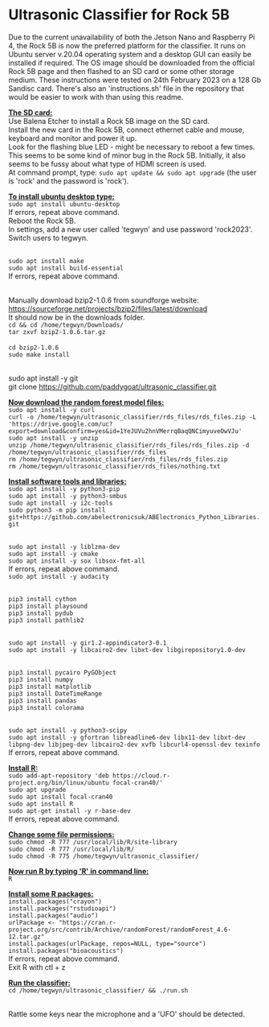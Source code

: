 # Ultrasonic Classifier for Rock 5B
Due to the current unavailability of both the Jetson Nano and Raspberry Pi 4, the Rock 5B is now the preferred platform for the classifier. It runs on Ubuntu server v.20.04 operating system and a desktop GUI can easily be installed if required. The OS image should be downloaded from the official Rock 5B page and then flashed to an SD card or some other storage medium. These instructions were tested on 24th February 2023 on a 128 Gb Sandisc card. There's also an 'instructions.sh' file in the repository that would be easier to work with than using this readme.

<ins>**The SD card:**</ins>
<br>Use Balena Etcher to install a Rock 5B image on the SD card.
<br>Install the new card in the Rock 5B, connect ethernet cable and mouse, keyboard and monitor and power it up.
<br>Look for the flashing blue LED - might be necessary to reboot a few times. This seems to be some kind of minor bug in the Rock 5B. Initially, it also seems to be fussy about what type of HDMI screen is used.
<br>At command prompt, type:
``sudo apt update && sudo apt upgrade``  (the user is 'rock' and the password is 'rock').

<ins>**To install ubuntu desktop type:**</ins>
<br>``sudo apt install ubuntu-desktop`` 
<br>If errors, repeat above command.
<br>Reboot the Rock 5B.
<br>In settings, add a new user called 'tegwyn' and use password 'rock2023'.
<br>Switch users to tegwyn.

<br>``sudo apt install make`` 
<br>``sudo apt install build-essential`` 
<br>If errors, repeat above command.

<br>Manually download bzip2-1.0.6 from soundforge website:
<br>https://sourceforge.net/projects/bzip2/files/latest/download
<br>It should now be in the downloads folder.
<br>``cd && cd /home/tegwyn/Downloads/`` 
<br>``tar zxvf bzip2-1.0.6.tar.gz``  
<br>``cd bzip2-1.0.6`` 
<br>``sudo make install`` 

<br>sudo apt install -y git
<br>git clone https://github.com/paddygoat/ultrasonic_classifier.git

<ins>**Now download the random forest model files:**</ins>
<br>``sudo apt install -y curl``
<br>``curl -o /home/tegwyn/ultrasonic_classifier/rds_files/rds_files.zip -L 'https://drive.google.com/uc?export=download&confirm=yes&id=1YeJUVu2hnVMerrqBaqQNCimyuveOwVJu'``
<br>``sudo apt install -y unzip``
<br>``unzip /home/tegwyn/ultrasonic_classifier/rds_files/rds_files.zip -d /home/tegwyn/ultrasonic_classifier/rds_files``
<br>``rm /home/tegwyn/ultrasonic_classifier/rds_files/rds_files.zip``
<br>``rm /home/tegwyn/ultrasonic_classifier/rds_files/nothing.txt``

<ins>**Install software tools and libraries:**</ins>
<br>``sudo apt install -y python3-pip``
<br>``sudo apt install -y python3-smbus``
<br>``sudo apt install -y i2c-tools``
<br>``sudo python3 -m pip install git+https://github.com/abelectronicsuk/ABElectronics_Python_Libraries.git``

<br>``sudo apt install -y liblzma-dev``
<br>``sudo apt install -y cmake``
<br>``sudo apt install -y sox libsox-fmt-all``
<br>If errors, repeat above command.
<br>``sudo apt install -y audacity``

<br>``pip3 install cython``
<br>``pip3 install playsound``
<br>``pip3 install pydub``
<br>``pip3 install pathlib2``

<br>``sudo apt install -y gir1.2-appindicator3-0.1``
<br>``sudo apt install -y libcairo2-dev libxt-dev libgirepository1.0-dev``

<br>``pip3 install pycairo PyGObject``
<br>``pip3 install numpy``
<br>``pip3 install matplotlib``
<br>``pip3 install DateTimeRange``
<br>``pip3 install pandas``
<br>``pip3 install colorama``

<br>``sudo apt install -y python3-scipy``
<br>``sudo apt install -y gfortran libreadline6-dev libx11-dev libxt-dev libpng-dev libjpeg-dev libcairo2-dev xvfb libcurl4-openssl-dev texinfo``
<br>If errors, repeat above command.

<ins>**Install R:**</ins>
<br>``sudo add-apt-repository 'deb https://cloud.r-project.org/bin/linux/ubuntu focal-cran40/'``
<br>``sudo apt upgrade``
<br>``sudo apt install focal-cran40``
<br>``sudo apt install R``
<br>``sudo apt-get install -y r-base-dev``
<br>If errors, repeat above command.

<ins>**Change some file permissions:**</ins>
<br>``sudo chmod -R 777 /usr/local/lib/R/site-library``
<br>``sudo chmod -R 777 /usr/local/lib/R/``
<br>``sudo chmod -R 775 /home/tegwyn/ultrasonic_classifier/``

<ins>**Now run R by typing 'R' in command line:**</ins>
<br>``R``

<ins>**Install some R packages:**</ins>
<br>``install.packages("crayon")``
<br>``install.packages("rstudioapi")``
<br>``install.packages("audio")``
<br>``urlPackage <- "https://cran.r-project.org/src/contrib/Archive/randomForest/randomForest_4.6-12.tar.gz"``
<br>``install.packages(urlPackage, repos=NULL, type="source")``
<br>``install.packages("bioacoustics")``
<br>If errors, repeat above command.
<br>Exit R with ctl + z

<ins>**Run the classifier:**</ins>
<br>``cd /home/tegwyn/ultrasonic_classifier/ && ./run.sh``

<br>Rattle some keys near the microphone and a 'UFO' should be detected.









